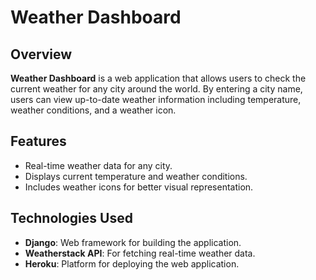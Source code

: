 # Weather Dashboard

## Overview

**Weather Dashboard** is a web application that allows users to check the current weather for any city around the world. By entering a city name, users can view up-to-date weather information including temperature, weather conditions, and a weather icon.

## Features

- Real-time weather data for any city.
- Displays current temperature and weather conditions.
- Includes weather icons for better visual representation.

## Technologies Used

- **Django**: Web framework for building the application.
- **Weatherstack API**: For fetching real-time weather data.
- **Heroku**: Platform for deploying the web application.

